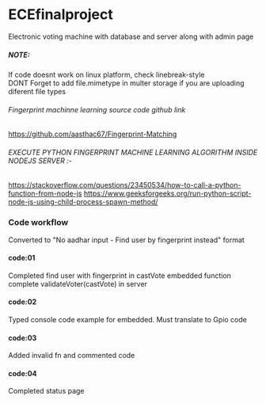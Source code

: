 # ECEfinalproject
Electronic voting machine with database and server along with admin page


##### NOTE: 
If code doesnt work on linux platform, check linebreak-style  
DONT Forget to add file.mimetype in multer storage if you are uploading diferent file types  

###### Fingerprint machinne learning source code github link
https://github.com/aasthac67/Fingerprint-Matching
###### EXECUTE PYTHON FINGERPRINT MACHINE LEARNING ALGORITHM INSIDE NODEJS SERVER :-
https://stackoverflow.com/questions/23450534/how-to-call-a-python-function-from-node-js
https://www.geeksforgeeks.org/run-python-script-node-js-using-child-process-spawn-method/

### Code workflow

Converted to "No aadhar input - Find user by fingerprint instead" format
#### code:01
Completed find user with fingerprint in castVote embedded function  
complete validateVoter(castVote) in server  

#### code:02
Typed console code example for embedded. Must translate to Gpio code  

#### code:03
Added invalid fn and commented code  

#### code:04
Completed status page